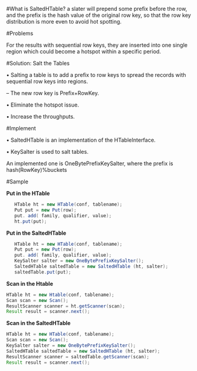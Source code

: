 #What is SaltedHTable?
a slater will prepend some prefix before the row, and the prefix is the hash value of the original row key, so that the row key distribution is more even to avoid hot spotting. 

#Problems

For the results with sequential row keys, they are inserted into one single region which could become a hotspot within a specific period. 


#Solution: Salt the Tables

•	Salting a table is to add a prefix to row keys to spread the records with sequential row keys into regions.

–	The new row key is Prefix+RowKey.

•	Eliminate the hotspot issue.

•	Increase the throughputs.

 

#Implement

•	SaltedHTable is an implementation of the HTableInterface.

•	KeySalter is used to salt tables.

An implemented one is OneBytePrefixKeySalter, where the prefix is hash(RowKey)%buckets
 
#Sample


**Put in the HTable**
```java
   HTable ht = new HTable(conf, tablename);
   Put put = new Put(row);
   put. add( family, qualifier, value);
   ht.put(put);
```

**Put in the SaltedHTable**
```java
   HTable ht = new HTable(conf, tablename);
   Put put = new Put(row);
   put. add( family, qualifier, value);
   KeySalter salter = new OneBytePrefixKeySalter();
   SaltedHTable saltedTable = new SaltedHTable (ht, salter);
   saltedTable.put(put);
```

**Scan in the Htable**
```java
HTable ht = new Htable(conf, tablename);
Scan scan = new Scan();
ResultScanner scanner = ht.getScanner(scan);
Result result = scanner.next();
```

**Scan in the SaltedHTable**
```java
HTable ht = new HTable(conf, tablename);
Scan scan = new Scan();
KeySalter salter = new OneBytePrefixKeySalter();
SaltedHTable saltedTable = new SaltedHTable (ht, salter);
ResultScanner scanner = saltedTable.getScanner(scan);
Result result = scanner.next();
```

